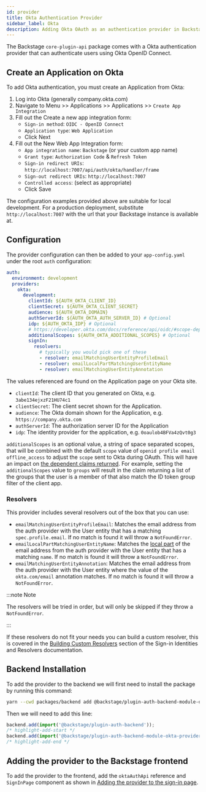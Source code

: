 ```yaml
---
id: provider
title: Okta Authentication Provider
sidebar_label: Okta
description: Adding Okta OAuth as an authentication provider in Backstage
---
```


The Backstage `core-plugin-api` package comes with a Okta authentication
provider that can authenticate users using Okta OpenID Connect.

## Create an Application on Okta

To add Okta authentication, you must create an Application from Okta:

1. Log into Okta (generally company.okta.com)
2. Navigate to Menu >> Applications >> Applications >> `Create App Integration`
3. Fill out the Create a new app integration form:
   - `Sign-in method`: `OIDC - OpenID Connect`
   - `Application type`: `Web Application`
   - Click Next
4. Fill out the New Web App Integration form:
   - `App integration name`: `Backstage` (or your custom app name)
   - `Grant type`: `Authorization Code` & `Refresh Token`
   - `Sign-in redirect URIs`:
     `http://localhost:7007/api/auth/okta/handler/frame`
   - `Sign-out redirect URIs`: `http://localhost:7007`
   - `Controlled access`: (select as appropriate)
   - Click Save

The configuration examples provided above are suitable for local development. For a production deployment, substitute `http://localhost:7007` with the url that your Backstage instance is available at.

## Configuration

The provider configuration can then be added to your `app-config.yaml` under the
root `auth` configuration:

```yaml
auth:
  environment: development
  providers:
    okta:
      development:
        clientId: ${AUTH_OKTA_CLIENT_ID}
        clientSecret: ${AUTH_OKTA_CLIENT_SECRET}
        audience: ${AUTH_OKTA_DOMAIN}
        authServerId: ${AUTH_OKTA_AUTH_SERVER_ID} # Optional
        idp: ${AUTH_OKTA_IDP} # Optional
        # https://developer.okta.com/docs/reference/api/oidc/#scope-dependent-claims-not-always-returned
        additionalScopes: ${AUTH_OKTA_ADDITIONAL_SCOPES} # Optional
        signIn:
          resolvers:
            # typically you would pick one of these
            - resolver: emailMatchingUserEntityProfileEmail
            - resolver: emailLocalPartMatchingUserEntityName
            - resolver: emailMatchingUserEntityAnnotation
```

The values referenced are found on the Application page on your Okta site.

- `clientId`: The client ID that you generated on Okta, e.g.
  `3abe134ejxzF21HU74c1`
- `clientSecret`: The client secret shown for the Application.
- `audience`: The Okta domain shown for the Application, e.g.
  `https://company.okta.com`
- `authServerId`: The authorization server ID for the Application
- `idp`: The identity provider for the application, e.g. `0oaulob4BFVa4zQvt0g3`

`additionalScopes` is an optional value, a string of space separated scopes, that will be combined with the default `scope` value of `openid profile email offline_access` to adjust the `scope` sent to Okta during OAuth. This will have an impact on [the dependent claims returned](https://developer.okta.com/docs/reference/api/oidc/#scope-dependent-claims-not-always-returned). For example, setting the `additionalScopes` value to `groups` will result in the claim returning a list of the groups that the user is a member of that also match the ID token group filter of the client app.

### Resolvers

This provider includes several resolvers out of the box that you can use:

- `emailMatchingUserEntityProfileEmail`: Matches the email address from the auth provider with the User entity that has a matching `spec.profile.email`. If no match is found it will throw a `NotFoundError`.
- `emailLocalPartMatchingUserEntityName`: Matches the [local part](https://en.wikipedia.org/wiki/Email_address#Local-part) of the email address from the auth provider with the User entity that has a matching `name`. If no match is found it will throw a `NotFoundError`.
- `emailMatchingUserEntityAnnotation`: Matches the email address from the auth provider with the User entity where the value of the `okta.com/email` annotation matches. If no match is found it will throw a `NotFoundError`.

:::note Note

The resolvers will be tried in order, but will only be skipped if they throw a `NotFoundError`.

:::

If these resolvers do not fit your needs you can build a custom resolver, this is covered in the [Building Custom Resolvers](../identity-resolver.md#building-custom-resolvers) section of the Sign-in Identities and Resolvers documentation.

## Backend Installation

To add the provider to the backend we will first need to install the package by running this command:

```bash title="from your Backstage root directory"
yarn --cwd packages/backend add @backstage/plugin-auth-backend-module-okta-provider
```

Then we will need to add this line:

```ts title="in packages/backend/src/index.ts"
backend.add(import('@backstage/plugin-auth-backend'));
/* highlight-add-start */
backend.add(import('@backstage/plugin-auth-backend-module-okta-provider'));
/* highlight-add-end */
```

## Adding the provider to the Backstage frontend

To add the provider to the frontend, add the `oktaAuthApi` reference and
`SignInPage` component as shown in
[Adding the provider to the sign-in page](../index.md#adding-the-provider-to-the-sign-in-page).
